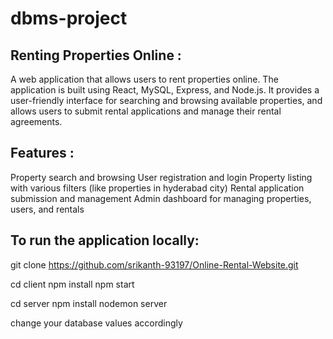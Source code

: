 # dbms-project
## Renting Properties Online :
A web application that allows users to rent properties online. The application is built using React, MySQL, Express, and Node.js. 
It provides a user-friendly interface for searching and browsing available properties, and allows users to submit rental applications 
and manage their rental agreements.

## Features : 
Property search and browsing
User registration and login
Property listing with  various filters (like properties in hyderabad city) 
Rental application submission and management 
Admin dashboard for managing properties, users, and rentals

## To run the application locally: 
git clone https://github.com/srikanth-93197/Online-Rental-Website.git

cd client 
npm install 
npm start

cd server
npm install 
nodemon server

change your database values accordingly 
